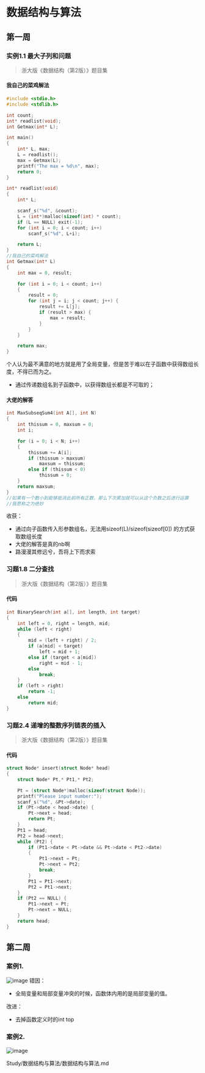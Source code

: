 # 数据结构与算法
## 第一周
### 实例1.1 最大子列和问题
>浙大版《数据结构（第2版）》题目集
#### 我自己的菜鸡解法
```C
#include <stdio.h>
#include <stdlib.h>

int count;
int* readlist(void);
int Getmax(int* L);

int main()
{
	int* L, max;
	L = readlist();
	max = Getmax(L);
	printf("The max = %d\n", max);
	return 0;
}

int* readlist(void)
{
	int* L;

	scanf_s("%d", &count);
	L = (int*)malloc(sizeof(int) * count);
	if (L == NULL) exit(-1);
	for (int i = 0; i < count; i++)
		scanf_s("%d", L+i);

	return L;
}
//我自己的菜鸡解法
int Getmax(int* L)
{
	int max = 0, result;

	for (int i = 0; i < count; i++)
	{
		result = 0;
		for (int j = i; j < count; j++) {
			result += L[j];
			if (result > max) {
				max = result;
			}
		}
	}

	return max;
}
```
个人认为最不满意的地方就是用了全局变量，但是苦于难以在子函数中获得数组长度，不得已而为之。
* 通过传递数组名到子函数中，以获得数组长都是不可取的；
####  大佬的解答
```C
int MaxSubseqSum4(int A[], int N)
{
	int thissum = 0, maxsum = 0;
	int i;

	for (i = 0; i < N; i++)
	{
		thissum += A[i];
		if (thissum > maxsum)
			maxsum = thissum;
		else if (thissum < 0)
			thissum = 0;
	}
	return maxsum;
}
//如果有一个数小到能够抵消此前所有正数，那么下次累加就可以从这个负数之后进行运算
//我愿称之为绝妙
```
收获：
* 通过向子函数传入形参数组名，无法用sizeof(L)/sizeof(sizeof[0]) 的方式获取数组长度
* 大佬的解答是真的nb啊
* 路漫漫其修远兮，吾将上下而求索
### 习题1.8 二分查找
> 浙大版《数据结构（第2版）》题目集
#### 代码
``` C
int BinarySearch(int a[], int length, int target)
{
	int left = 0, right = length, mid;
	while (left < right) 
	{
		mid = (left + right) / 2;
		if (a[mid] < target)
			left = mid + 1;
		else if (target < a[mid])
			right = mid - 1;
		else
			break;
	}
	if (left > right)
		return -1;
	else
		return mid;
}
```
### 习题2.4 递增的整数序列链表的插入
>浙大版《数据结构（第2版）》题目集
#### 代码
```C
struct Node* insert(struct Node* head)
{
	struct Node* Pt,* Pt1,* Pt2;

	Pt = (struct Node*)malloc(sizeof(struct Node));
	printf("Please input number:");
	scanf_s("%d", &Pt->date);
	if (Pt->date < head->date) {
		Pt->next = head;
		return Pt;
	}
	Pt1 = head;
	Pt2 = head->next;
	while (Pt2) {
		if (Pt1->date < Pt->date && Pt->date < Pt2->date)
		{
			Pt1->next = Pt;
			Pt->next = Pt2;
			break;
		}
		Pt1 = Pt1->next;
		Pt2 = Pt1->next;
	}
	if (Pt2 == NULL) {
		Pt1->next = Pt;
		Pt->next = NULL;
	}
	return head;
}
```
## 第二周
### 案例1.
![image](https://user-images.githubusercontent.com/73301646/221337040-18c11f87-4e66-4c19-95e6-f50352fd9bc7.png)
错因：
* 全局变量和局部变量冲突的时候，函数体内用的是局部变量的值。

改进：
* 去掉函数定义时的int top
### 案例2.
![image](https://user-images.githubusercontent.com/73301646/221338441-ccc1dfbe-e867-4c4a-9e11-1815dec0545a.png)


































Study/数据结构与算法/数据结构与算法.md
<!--stackedit_data:
eyJoaXN0b3J5IjpbLTE5MjEwMjgxNCwtOTg2NTgzMDQwLC00ND
AzOTY1MzJdfQ==
-->